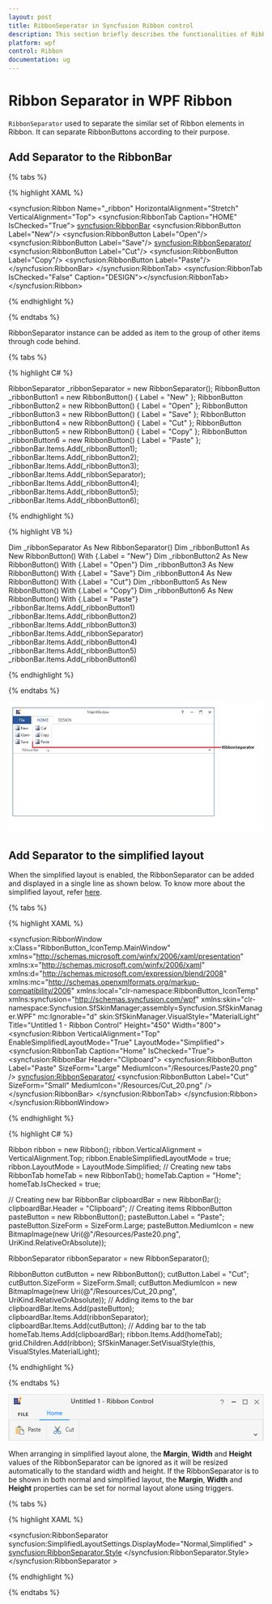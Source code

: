 ```yaml
---
layout: post
title: RibbonSeperator in Syncfusion Ribbon control
description: This section briefly describes the functionalities of RibbonSeperator in Syncfusion WPF Ribbon control
platform: wpf
control: Ribbon
documentation: ug
---
```

# Ribbon Separator in WPF Ribbon 

`RibbonSeparator` used to separate the similar set of Ribbon elements in Ribbon. It can separate RibbonButtons according to their purpose. 

## Add Separator to the RibbonBar

{% tabs %}

{% highlight XAML %}

<syncfusion:Ribbon Name="_ribbon" HorizontalAlignment="Stretch" VerticalAlignment="Top">
<syncfusion:RibbonTab Caption="HOME" IsChecked="True">
<syncfusion:RibbonBar>
<syncfusion:RibbonButton Label="New"/>
<syncfusion:RibbonButton Label="Open"/>
<syncfusion:RibbonButton Label="Save"/>
<syncfusion:RibbonSeparator/>
<syncfusion:RibbonButton Label="Cut"/>
<syncfusion:RibbonButton Label="Copy"/>
<syncfusion:RibbonButton Label="Paste"/>
</syncfusion:RibbonBar>
</syncfusion:RibbonTab>
<syncfusion:RibbonTab IsChecked="False" Caption="DESIGN"></syncfusion:RibbonTab>
</syncfusion:Ribbon>     

{% endhighlight %}

{% endtabs %}

RibbonSeparator instance can be added as item to the group of other items through code behind.

{% tabs %}

{% highlight C# %}

RibbonSeparator _ribbonSeparator = new RibbonSeparator();
RibbonButton _ribbonButton1 = new RibbonButton() { Label = "New" };
RibbonButton _ribbonButton2 = new RibbonButton() { Label = "Open" };
RibbonButton _ribbonButton3 = new RibbonButton() { Label = "Save" };
RibbonButton _ribbonButton4 = new RibbonButton() { Label = "Cut" };
RibbonButton _ribbonButton5 = new RibbonButton() { Label = "Copy" };
RibbonButton _ribbonButton6 = new RibbonButton() { Label = "Paste" };
_ribbonBar.Items.Add(_ribbonButton1);
_ribbonBar.Items.Add(_ribbonButton2);
_ribbonBar.Items.Add(_ribbonButton3);
_ribbonBar.Items.Add(_ribbonSeparator);
_ribbonBar.Items.Add(_ribbonButton4);
_ribbonBar.Items.Add(_ribbonButton5);
_ribbonBar.Items.Add(_ribbonButton6);

{% endhighlight %}

{% highlight VB %}

Dim _ribbonSeparator As New RibbonSeparator()
Dim _ribbonButton1 As New RibbonButton() With {.Label = "New"}
Dim _ribbonButton2 As New RibbonButton() With {.Label = "Open"}
Dim _ribbonButton3 As New RibbonButton() With {.Label = "Save"}
Dim _ribbonButton4 As New RibbonButton() With {.Label = "Cut"}
Dim _ribbonButton5 As New RibbonButton() With {.Label = "Copy"}
Dim _ribbonButton6 As New RibbonButton() With {.Label = "Paste"}
_ribbonBar.Items.Add(_ribbonButton1)
_ribbonBar.Items.Add(_ribbonButton2)
_ribbonBar.Items.Add(_ribbonButton3)
_ribbonBar.Items.Add(_ribbonSeparator)
_ribbonBar.Items.Add(_ribbonButton4)
_ribbonBar.Items.Add(_ribbonButton5)
_ribbonBar.Items.Add(_ribbonButton6)

{% endhighlight %}

{% endtabs %}

![Adding separator to the ribbon bar](RibbonSeparator_images/RibbonSeparator_img1.jpg)

## Add Separator to the simplified layout

When the simplified layout is enabled, the RibbonSeparator can be added and displayed in a single line as shown below. To know more about the simplified layout, refer [here](https://help.syncfusion.com/wpf/ribbon/simplifiedlayout).

{% tabs %}

{% highlight XAML %}

<syncfusion:RibbonWindow x:Class="RibbonButton_IconTemp.MainWindow"
        xmlns="http://schemas.microsoft.com/winfx/2006/xaml/presentation"
        xmlns:x="http://schemas.microsoft.com/winfx/2006/xaml"
        xmlns:d="http://schemas.microsoft.com/expression/blend/2008"
        xmlns:mc="http://schemas.openxmlformats.org/markup-compatibility/2006"
        xmlns:local="clr-namespace:RibbonButton_IconTemp"
        xmlns:syncfusion="http://schemas.syncfusion.com/wpf"
        xmlns:skin="clr-namespace:Syncfusion.SfSkinManager;assembly=Syncfusion.SfSkinManager.WPF"
        mc:Ignorable="d" skin:SfSkinManager.VisualStyle="MaterialLight"
        Title="Untitled 1 - Ribbon Control" Height="450" Width="800">
    <Grid x:Name="grid">
        <syncfusion:Ribbon VerticalAlignment="Top" EnableSimplifiedLayoutMode="True" LayoutMode="Simplified">
            <syncfusion:RibbonTab Caption="Home" IsChecked="True">
                <syncfusion:RibbonBar Header="Clipboard">
                    <syncfusion:RibbonButton Label="Paste" SizeForm="Large" MediumIcon="/Resources/Paste20.png"  />
                    <syncfusion:RibbonSeparator/>
                    <syncfusion:RibbonButton Label="Cut" SizeForm="Small" MediumIcon="/Resources/Cut_20.png"  />
                </syncfusion:RibbonBar>
            </syncfusion:RibbonTab>
        </syncfusion:Ribbon>
    </Grid>
</syncfusion:RibbonWindow>

{% endhighlight %}

{% highlight C# %}

Ribbon ribbon = new Ribbon();
ribbon.VerticalAlignment = VerticalAlignment.Top;
ribbon.EnableSimplifiedLayoutMode = true;
ribbon.LayoutMode = LayoutMode.Simplified;
// Creating new tabs
RibbonTab homeTab = new RibbonTab();
homeTab.Caption = "Home";
homeTab.IsChecked = true;

// Creating new bar
RibbonBar clipboardBar = new RibbonBar();
clipboardBar.Header = "Clipboard";
// Creating items
RibbonButton pasteButton = new RibbonButton();
pasteButton.Label = "Paste";
pasteButton.SizeForm = SizeForm.Large;
pasteButton.MediumIcon = new BitmapImage(new Uri(@"/Resources/Paste20.png", UriKind.RelativeOrAbsolute));

RibbonSeparator ribbonSeparator = new RibbonSeparator();

RibbonButton cutButton = new RibbonButton();
cutButton.Label = "Cut";
cutButton.SizeForm = SizeForm.Small;
cutButton.MediumIcon = new BitmapImage(new Uri(@"/Resources/Cut_20.png", UriKind.RelativeOrAbsolute));
// Adding items to the bar
clipboardBar.Items.Add(pasteButton);
clipboardBar.Items.Add(ribbonSeparator);
clipboardBar.Items.Add(cutButton);
// Adding bar to the tab
homeTab.Items.Add(clipboardBar);
ribbon.Items.Add(homeTab);
grid.Children.Add(ribbon);
SfSkinManager.SetVisualStyle(this, VisualStyles.MaterialLight);

{% endhighlight %}

{% endtabs %}

![RibbonSeparator during simplified layout](RibbonSeparator_images/RibbonSeparator_Simplified.png)

When arranging in simplified layout alone, the **Margin**, **Width** and **Height** values of the RibbonSeparator can be ignored as it will be resized automatically to the standard width and height. If the RibbonSeparator is to be shown in both normal and simplified layout, the **Margin**, **Width** and **Height** properties can be set for normal layout alone using triggers.

{% tabs %}

{% highlight XAML %}

<syncfusion:RibbonSeparator syncfusion:SimplifiedLayoutSettings.DisplayMode="Normal,Simplified" >
    <syncfusion:RibbonSeparator.Style>
        <Style TargetType="syncfusion:RibbonSeparator" BasedOn="{StaticResource SyncfusionRibbonSeparatorStyle}">
            <Style.Triggers>
                <Trigger Property="syncfusion:SimplifiedLayoutSettings.LayoutMode" Value="Normal">
                    <Setter Property="Height" Value="48"/>
                    <Setter Property="Width" Value="1"/>
                    <Setter Property="Margin" Value="2"/>
                </Trigger>
            </Style.Triggers>
        </Style>
    </syncfusion:RibbonSeparator.Style>
</syncfusion:RibbonSeparator >

{% endhighlight %}

{% endtabs %}


